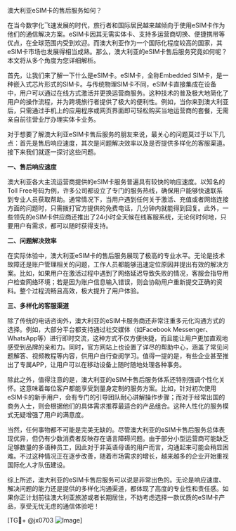 澳大利亚eSIM卡的售后服务如何？

在当今数字化飞速发展的时代，旅行者和国际居民越来越倾向于使用eSIM卡作为他们的通信解决方案。eSIM卡因其无需实体卡、支持多运营商切换、便捷携带等优点，在全球范围内受到欢迎。而澳大利亚作为一个国际化程度较高的国家，其eSIM卡市场也发展得相当成熟。那么，澳大利亚的eSIM卡售后服务究竟如何呢？本文将从多个角度为您详细解析。

首先，让我们来了解一下什么是eSIM卡。eSIM卡，全称Embedded SIM卡，是一种嵌入式芯片形式的SIM卡。与传统物理SIM卡不同，eSIM卡直接集成在设备中，用户可以通过在线方式激活并更换运营商服务。这种技术的普及极大地简化了用户的操作流程，并为跨境旅行者提供了极大的便利性。例如，当你来到澳大利亚后，只需通过手机上的应用程序或网页界面即可轻松购买当地运营商的套餐，无需亲自前往营业厅办理实体卡业务。

对于想要了解澳大利亚eSIM卡售后服务的朋友来说，最关心的问题莫过于以下几点：首先是售后响应速度，其次是问题解决效率以及是否提供多样化的客服渠道。接下来我们就逐一探讨这些问题。

**一、售后响应速度**

澳大利亚各大主流运营商提供的eSIM卡服务普遍具有较快的响应速度。以知名的Toll Free号码为例，许多公司都设立了专门的服务热线，确保用户能够快速联系到专业人员获取帮助。通常情况下，当用户遇到任何关于激活、充值或者网络连接方面的问题时，只需拨打官方提供的免费电话，几分钟内就能得到回复。此外，一些领先的eSIM卡供应商还推出了24小时全天候在线客服系统，无论何时何地，只要用户有需求，都可以随时获得支持。

**二、问题解决效率**

在实际体验中，澳大利亚eSIM卡的售后服务展现了极高的专业水平。无论是技术故障还是账户管理相关的问题，工作人员都能够迅速定位原因并提出有效的解决方案。比如，如果用户在激活过程中遇到了网络延迟导致失败的情况，客服会指导用户检查网络环境；若是因为账户信息输入错误，则会协助用户重新提交正确的资料。整个过程流畅且高效，极大提升了用户体验。

**三、多样化的客服渠道**

除了传统的电话咨询外，澳大利亚的eSIM卡服务商还非常注重多元化沟通方式的选择。例如，大部分平台都支持通过社交媒体（如Facebook Messenger、WhatsApp等）进行即时交流，这种方式不仅方便快捷，而且能让用户更加直观地感受到品牌的亲和力。同时，官方网站上也设置了详尽的帮助中心，涵盖了常见问题解答、视频教程等内容，供用户自行查阅学习。值得一提的是，有些企业甚至推出了专属APP，让用户可以在移动设备上随时随地处理各种事务。

除此之外，值得注意的是，澳大利亚的eSIM卡售后服务体系还特别强调个性化关怀。这意味着每位客户都能享受到量身定制的服务方案。比如，针对初次使用eSIM卡的新手用户，会有专门的引导团队耐心讲解操作步骤；而对于经常出国的商务人士，则会根据他们的具体需求推荐最适合的产品组合。这种人性化的服务模式无疑增强了用户的满意度。

当然，任何事物都不可能是完美无缺的。尽管澳大利亚的eSIM卡售后服务总体表现优异，但仍有少数消费者反映存在语言障碍问题。由于部分小型运营商可能缺乏足够数量的多语种员工，因此对于非英语母语的用户而言，沟通起来可能会稍显困难。不过这种情况正在逐步改善，随着市场需求的增长，越来越多的企业开始重视国际化人才队伍建设。

综上所述，澳大利亚的eSIM卡售后服务可以说是非常出色的。无论是响应速度、解决问题的能力还是提供的多样化沟通渠道，都体现了高度的专业性和责任感。如果你正计划前往澳大利亚旅游或者长期居住，不妨考虑选择一款优质的eSIM卡产品，享受无忧无虑的通信体验吧！

[TG💪+ @jx0703 ![Image](https://github.com/user-attachments/assets/dbca1d08-cadb-493c-b0ec-ad6f7a83f270)]
